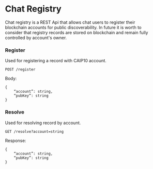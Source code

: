 # Chat Registry

Chat registry is a REST Api that allows chat users to register their blockchain accounts for public discoverability. 
In future it is worth to consider that registry records are stored on blockchain and remain fully controlled by account's owner.

### Register
Used for registering a record with CAIP10 account.

`POST /register`

Body:
```jsonc
{
    “account”: string,
    “pubKey”: string
}
```

### Resolve
Used for resolving record by account.

`GET /resolve?account=string`

Response:
```jsonc
{
    “account”: string,
    “pubKey”: string
}
```
